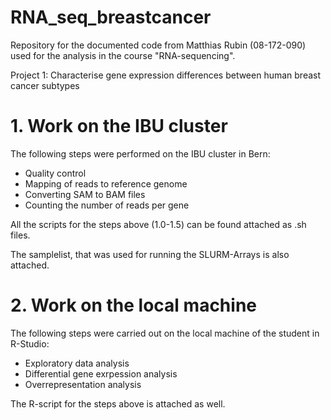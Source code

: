 # RNA_seq_breastcancer
Repository for the documented code from Matthias Rubin (08-172-090) used for the analysis in the course "RNA-sequencing".

Project 1: Characterise gene expression differences between human breast cancer subtypes
# 1. Work on the IBU cluster
The following steps were performed on the IBU cluster in Bern:
- Quality control
- Mapping of reads to reference genome
- Converting SAM to BAM files
- Counting the number of reads per gene
  
All the scripts for the steps above (1.0-1.5) can be found attached as .sh files.

The samplelist, that was used for running the SLURM-Arrays is also attached.

# 2. Work on the local machine
The following steps were carried out on the local machine of the student in R-Studio:
- Exploratory data analysis
- Differential gene exrpession analysis
- Overrepresentation analysis

The R-script for the steps above is attached as well.
